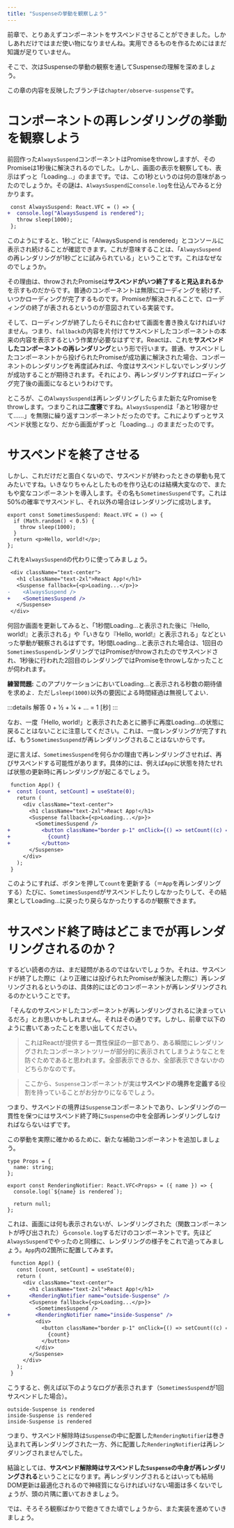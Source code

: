 ```yaml
---
title: "Suspenseの挙動を観察しよう"
---
```


前章で、とりあえずコンポーネントをサスペンドさせることができました。しかしあれだけではまだ使い物になりませんね。実用できるものを作るためにはまだ知識が足りていません。

そこで、次はSuspenseの挙動の観察を通してSuspenseの理解を深めましょう。

この章の内容を反映したブランチは`chapter/observe-suspense`です。

# コンポーネントの再レンダリングの挙動を観察しよう

前回作った`AlwaysSuspend`コンポーネントはPromiseをthrowしますが、そのPromiseは1秒後に解決されるのでした。しかし、画面の表示を観察しても、表示はずっと「Loading...」のままです。では、この1秒というのは何の意味があったのでしょうか。その謎は、`AlwaysSuspend`に`console.log`を仕込んでみると分かります。

```diff tsx
 const AlwaysSuspend: React.VFC = () => {
+  console.log("AlwaysSuspend is rendered");
   throw sleep(1000);
 };
```

このようにすると、1秒ごとに「AlwaysSuspend is rendered」とコンソールに表示され続けることが確認できます。これが意味することは、「`AlwaysSuspend`の再レンダリングが1秒ごとに試みられている」ということです。これはなぜなのでしょうか。

その理由は、throwされたPromiseは**サスペンドがいつ終了すると見込まれるか**を示すものだからです。普通のコンポーネントは無限にローディングを続けず、いつかローディングが完了するものです。Promiseが解決されることで、ローディングの終了が表されるというのが意図されている実装です。

そして、ローディングが終了したらそれに合わせて画面を書き換えなければいけません。つまり、`fallback`の内容を片付けてサスペンドしたコンポーネントの本来の内容を表示するという作業が必要なはずです。Reactは、これを**サスペンドしたコンポーネントの再レンダリング**という形で行います。普通、サスペンドしたコンポーネントから投げられたPromiseが成功裏に解決された場合、コンポーネントのレンダリングを再度試みれば、今度はサスペンドしないでレンダリングが成功することが期待されます。それにより、再レンダリングすればローディング完了後の画面になるというわけです。

ところが、この`AlwaysSuspend`は再レンダリングしたらまた新たなPromiseをthrowします。つまりこれは**二度寝**ですね。`AlwaysSuspend`は「あと1秒寝かせて……」を無限に繰り返すコンポーネントだったのです。これによりずっとサスペンド状態となり、だから画面がずっと「Loading...」のままだったのです。

# サスペンドを終了させる

しかし、これだけだと面白くないので、サスペンドが終わったときの挙動も見てみたいですね。いきなりちゃんとしたものを作り込むのは結構大変なので、またもや変なコンポーネントを導入します。その名も`SometimesSuspend`です。これは50%の確率でサスペンドし、それ以外の場合はレンダリングに成功します。

```tsx
export const SometimesSuspend: React.VFC = () => {
  if (Math.random() < 0.5) {
    throw sleep(1000);
  }
  return <p>Hello, world!</p>;
};
```

これを`AlwaysSuspend`の代わりに使ってみましょう。

```diff tsx
 <div className="text-center">
   <h1 className="text-2xl">React App!</h1>
   <Suspense fallback={<p>Loading...</p>}>
-    <AlwaysSuspend />
+    <SometimesSuspend />
   </Suspense>
 </div>
```

何回か画面を更新してみると、「1秒間Loading...と表示された後に『Hello, world!』と表示される」や「いきなり『Hello, world!』と表示される」などといった挙動が観察されるはずです。1秒間Loading...と表示された場合は、1回目の`SometimesSuspend`レンダリングではPromiseがthrowされたのでサスペンドされ、1秒後に行われた2回目のレンダリングではPromiseをthrowしなかったことが伺われます。

**練習問題:** このアプリケーションにおいてLoading...と表示される秒数の期待値を求めよ．ただし`sleep(1000)`以外の要因による時間経過は無視してよい．

:::details 解答
  0 + 1⁄2 + 1⁄4 + … = 1 \[秒\]
:::

なお、一度「Hello, world!」と表示されたあとに勝手に再度Loading...の状態に戻ることはないことに注意してください。これは、一度レンダリングが完了すれば、もう`SometimesSuspend`が再レンダリングされることはないからです。

逆に言えば、`SometimesSuspend`を何らかの理由で再レンダリングさせれば、再びサスペンドする可能性があります。具体的には、例えば`App`に状態を持たせれば状態の更新時に再レンダリングが起こるでしょう。

```diff tsx
 function App() {
+  const [count, setCount] = useState(0);
   return (
     <div className="text-center">
       <h1 className="text-2xl">React App!</h1>
       <Suspense fallback={<p>Loading...</p>}>
         <SometimesSuspend />
+          <button className="border p-1" onClick={() => setCount((c) => c + 1)}>
+            {count}
+          </button>
       </Suspense>
     </div>
   );
 }
```

このようにすれば、ボタンを押して`count`を更新する（＝`App`を再レンダリングする）たびに、`SometimesSuspend`がサスペンドしたりしなかったりして、その結果としてLoading...に戻ったり戻らなかったりするのが観察できます。

# サスペンド終了時はどこまでが再レンダリングされるのか？

するどい読者の方は、まだ疑問があるのではないでしょうか。それは、サスペンドが終了した際に（より正確には投げられたPromiseが解決した際に）再レンダリングされるというのは、具体的にはどのコンポーネントが再レンダリングされるのかということです。

「そんなのサスペンドしたコンポーネントが再レンダリングされるに決まっているだろ」とお思いかもしれません。それはその通りです。しかし、前章で以下のように書いてあったことを思い出してください。

> これはReactが提供する一貫性保証の一部であり、ある瞬間にレンダリングされたコンポーネントツリーが部分的に表示されてしまうようなことを防ぐためであると思われます。全部表示できるか、全部表示できないかのどちらかなのです。

> ここから、`Suspense`コンポーネントが実は**サスペンドの境界を定義する**役割を持っていることがお分かりになるでしょう。

つまり、サスペンドの境界は`Suspense`コンポーネントであり、レンダリングの一貫性を保つにはサスペンド終了時に`Suspense`の中を全部再レンダリングしなければならないはずです。

この挙動を実際に確かめるために、新たな補助コンポーネントを追加しましょう。

```tsx
type Props = {
  name: string;
};

export const RenderingNotifier: React.VFC<Props> = ({ name }) => {
  console.log(`${name} is rendered`);

  return null;
};
```

これは、画面には何も表示されないが、レンダリングされた（関数コンポーネントが呼び出された）ら`console.log`するだけのコンポーネントです。先ほど`AlwaysSuspend`でやったのと同様に、レンダリングの様子をこれで追ってみましょう。`App`内の2箇所に配置してみます。

```diff tsx
 function App() {
   const [count, setCount] = useState(0);
   return (
     <div className="text-center">
       <h1 className="text-2xl">React App!</h1>
+      <RenderingNotifier name="outside-Suspense" />
       <Suspense fallback={<p>Loading...</p>}>
         <SometimesSuspend />
+        <RenderingNotifier name="inside-Suspense" />
         <div>
           <button className="border p-1" onClick={() => setCount((c) => c + 1)}>
             {count}
           </button>
         </div>
       </Suspense>
     </div>
   );
 }
```

こうすると、例えば以下のようなログが表示されます（`SometimesSuspend`が1回サスペンドした場合）。

```
outside-Suspense is rendered
inside-Suspense is rendered
inside-Suspense is rendered
```

つまり、サスペンド解除時は`Suspense`の中に配置した`RenderingNotifier`は巻き込まれて再レンダリングされた一方、外に配置した`RenderingNotifier`は再レンダリングされませんでした。

結論としては、**サスペンド解除時はサスペンドした`Suspense`の中身が再レンダリングされる**ということになります。再レンダリングされるとはいっても結局DOM更新は最適化されるので神経質にならければいけない場面は多くないでしょうが、頭の片隅に置いておきましょう。

では、そろそろ観察ばかりで飽きてきた頃でしょうから、また実装を進めていきましょう。